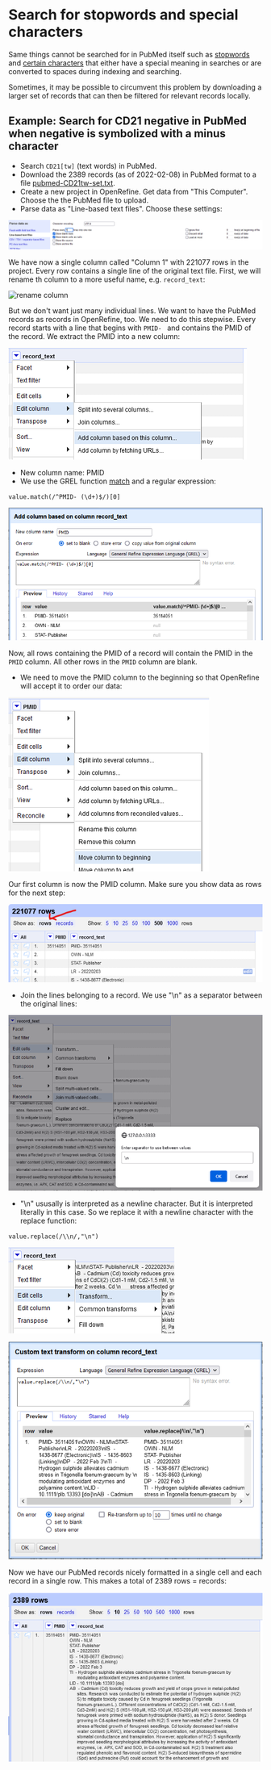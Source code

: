 Search for stopwords and special characters
==============================================================================

Same things cannot be searched for in PubMed itself such as [stopwords](https://pubmed.ncbi.nlm.nih.gov/help/#help-stopwords) and [certain characters](https://pubmed.ncbi.nlm.nih.gov/help/#character-conversions) that either have a special meaning in searches or are converted to spaces during indexing and searching.

Sometimes, it may be possible to circumvent this problem by downloading a larger set of records that can then be filtered for relevant records locally.

## Example: Search for CD21 negative in PubMed when negative is symbolized with a minus character

* Search `CD21[tw]` (text words) in PubMed.
* Download the 2389 records (as of 2022-02-08) in PubMed format to a file [pubmed-CD21tw-set.txt](data/pubmed-CD21tw-set.txt).
* Create a new project in OpenRefine. Get data from "This Computer". Choose the the PubMed file to upload.
* Parse data as "Line-based text files". Choose these settings:

![Import settings PubMed file](media/PubMed-file-import-settings.png)

We have now a single column called "Column 1" with 221077 rows in the project. Every row contains a single line of the original text file. First, we will rename th column to a more useful name, e.g. `record_text`:

![rename column](rename_column.png)

But we don't want just many individual lines. We want to have the PubMed records as records in OpenRefine, too. We need to do this stepwise.  Every record starts with a line that begins with `PMID- ` and contains the PMID of the record. We extract the PMID into a new column: 

![Add column based on this column](media/add-column-based-on-this-column.png)

* New column name: PMID
* We use the GREL function [match](https://docs.openrefine.org/manual/grelfunctions#matchs-p) and a regular expression: 

```grel
value.match(/^PMID- (\d+)$/)[0]
```

![Match PMID](media/match_PMID.png)

Now, all rows containing the PMID of a record will contain the PMID in the `PMID` column. All other rows in the `PMID` column are blank.

* We need to move the PMID column to the beginning so that OpenRefine will accept it to order our data:

![Move column to beginning](media/move-column-to-beginning.png)

Our first column is now the PMID column. Make sure you show data as rows for the next step:

![PMID column first, show as rows](media/PMID_first_column.png)

* Join the lines belonging to a record. We use "\n" as a separator between the original lines:

![Join multi-valued cells](media/join-multi-valued-cells.png)

* "\n" ususally is interpreted as a newline character. But it is interpreted literally in this case. So we replace it with a newline character with the replace function:

```grel
value.replace(/\\n/,"\n")
```

![Transform cells](media/transform_cells.png)

![Replace with newline character](media/replace_with_newline.png)

Now we have our PubMed records nicely formatted in a single cell and each record in a single row. This makes a total of 2389 rows = records:

![PubMed records in cells](media/PubMed-records-as-cells.png)





